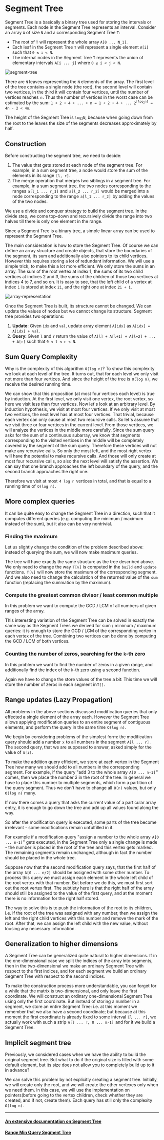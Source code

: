 # Segment Tree
Segment Tree is a basically a binary tree used for storing the intervals or segments. Each node in the Segment Tree represents an interval. Consider an array `A` of size `N` and a corresponding Segment Tree `T`:
* The root of `T` will represent the whole array `A[0 ... N_1]`.
* Each leaf in the Segment Tree `T` will represent a single element `A[i]` such that `0 ≤ i < N`.
* The internal nodes in the Segment Tree `T` represents the union of elementary intervals `A[i ... j]` where `0 ≤ i < j < N`.

![segment-tree](./images/segment-tree.png)

There are `N` leaves representing the `N` elements of the array. The first level of the tree contains a single node (the root), the second level will contain two vertices, in the third it will contain four vertices, until the number of vertices reaches  `n` . Thus the number of vertices in the worst case can be estimated by the sum:
`1 + 2 + 4 + ... + n = 1 + 2 + 4 + ... 2`<sup>`⌈log`<sub>`2`</sub>`n⌉`</sup>` = 4n - 2 < 4n`.

The height of the Segment Tree is `log`<sub>`2`</sub>`N`, because when going down from the root to the leaves the size of the segments decreases approximately by half.


## Construction
Before constructing the segment tree, we need to decide:
1. The value that gets stored at each node of the segment tree. For example, in a sum segment tree, a node would store the sum of the elements in its range  `[l, r]` .
2. The merge operation that merges two siblings in a segment tree. For example, in a sum segment tree, the two nodes corresponding to the ranges  `a[l_1 ... r_1]`  and  `a[l_2 ... r_2]`  would be merged into a node corresponding to the range  `a[l_1 ... r_2]`  by adding the values of the two nodes.

We use a divide and conquer strategy to build the segment tree. In the divide step, we come top-down and recursively divide the range into two halves till there is only one element in the range.

Since a Segment Tree is a binary tree, a simple linear array can be used to represent the Segment Tree.

The main consideration is how to store the Segment Tree. Of course we can define an array structure and create objects, that store the boundaries of the segment, its sum and additionally also pointers to its child vertices. However this requires storing a lot of redundant information. We will use a simple trick, to make this a lot more efficient. We only store the sums in an array. The sum of the root vertex at index 1, the sums of its two child vertices at indices 2 and 3, the sums of the children of those two vertices at indices 4 to 7, and so on. It is easy to see, that the left child of a vertex at index  `i`  is stored at index  `2i` , and the right one at index  `2i + 1`.

![array-representation](./images/array-representation.jpg)

Once the Segment Tree is built, its structure cannot be changed. We can update the values of nodes but we cannot change its structure. Segment tree provides two operations:
1. __Update__: Given `idx` and `val`, update array element `A[idx]` as `A[idx] = A[idx] + val`.
2. __Query__: Given `l` and `r` return the value of `A[l] + A[l+1] + A[l+2] + ... + A[r]` such that `0 ≤ l ≤ r < N`.


## Sum Query Complexity
Why is the complexity of this algorithm  `O(log n)`? To show this complexity we look at each level of the tree. It turns out, that for each level we only visit not more than four vertices. And since the height of the tree is  `O(log n)`, we receive the desired running time.

We can show that this proposition (at most four vertices each level) is true by induction. At the first level, we only visit one vertex, the root vertex, so here we visit less than four vertices. Now let's look at an arbitrary level. By induction hypothesis, we visit at most four vertices. If we only visit at most two vertices, the next level has at most four vertices. That trivial, because each vertex can only cause at most two recursive calls. So let's assume that we visit three or four vertices in the current level. From those vertices, we will analyze the vertices in the middle more carefully. Since the sum query asks for the sum of a continuous subarray, we know that segments corresponding to the visited vertices in the middle will be completely covered by the segment of the sum query. Therefore these vertices will not make any recursive calls. So only the most left, and the most right vertex will have the potential to make recursive calls. And those will only create at most four recursive calls, so also the next level will satisfy the assertion. We can say that one branch approaches the left boundary of the query, and the second branch approaches the right one.

Therefore we visit at most  `4 log n`  vertices in total, and that is equal to a running time of  `O(log n)`.


## More complex queries
It can be quite easy to change the Segment Tree in a direction, such that it computes different queries (e.g. computing the minimum / maximum instead of the sum), but it also can be very nontrivial.

### Finding the maximum
Let us slightly change the condition of the problem described above: instead of querying the sum, we will now make maximum queries.

The tree will have exactly the same structure as the tree described above. We only need to change the way  `T[v]`  is computed in the  `build`  and  `update`  functions.  `T[v]`  will now store the maximum of the corresponding segment. And we also need to change the calculation of the returned value of the  `sum`  function (replacing the summation by the maximum).

### Compute the greatest common divisor / least common multiple
In this problem we want to compute the GCD / LCM of all numbers of given ranges of the array.

This interesting variation of the Segment Tree can be solved in exactly the same way as the Segment Trees we derived for sum / minimum / maximum queries: it is enough to store the GCD / LCM of the corresponding vertex in each vertex of the tree. Combining two vertices can be done by computing the GCD / LCM of both vertices.

### Counting the number of zeros, searching for the  `k`-th zero
In this problem we want to find the number of zeros in a given range, and additionally find the index of the `k`-th zero using a second function.

Again we have to change the store values of the tree a bit: This time we will store the number of zeros in each segment in `T[]` .


## Range updates (Lazy Propagation)
All problems in the above sections discussed modification queries that only effected a single element of the array each. However the Segment Tree allows applying modification queries to an entire segment of contiguous elements, and perform the query in the same time  `O(log n)`.

We begin by considering problems of the simplest form: the modification query should add a number  `x`  to all numbers in the segment  `A[l ... r]` . The second query, that we are supposed to answer, asked simply for the value of  `A[i]` .

To make the addition query efficient, we store at each vertex in the Segment Tree how many we should add to all numbers in the corresponding segment. For example, if the query "add 3 to the whole array  `A[0 ... n-1]` " comes, then we place the number 3 in the root of the tree. In general we have to place this number to multiple segments, which form a partition of the query segment. Thus we don't have to change all  `O(n)`  values, but only  `O(log n)`  many.

If now there comes a query that asks the current value of a particular array entry, it is enough to go down the tree and add up all values found along the way.

So after the modification query is executed, some parts of the tree become irrelevant - some modifications remain unfulfilled in it.

For example if a modification query "assign a number to the whole array  `A[0 ... n-1]` " gets executed, in the Segment Tree only a single change is made - the number is placed in the root of the tree and this vertex gets marked. The remaining segments remain unchanged, although in fact the number should be placed in the whole tree.

Suppose now that the second modification query says, that the first half of the array  `A[0 ... n/2]`  should be assigned with some other number. To process this query we must assign each element in the whole left child of the root vertex with that number. But before we do this, we must first sort out the root vertex first. The subtlety here is that the right half of the array should still be assigned to the value of the first query, and at the moment there is no information for the right half stored.

The way to solve this is to push the information of the root to its children, i.e. if the root of the tree was assigned with any number, then we assign the left and the right child vertices with this number and remove the mark of the root. After that, we can assign the left child with the new value, without loosing any necessary information.


## Generalization to higher dimensions
A Segment Tree can be generalized quite natural to higher dimensions. If in the one-dimensional case we split the indices of the array into segments, then in the two-dimensional we make an ordinary Segment Tree with respect to the first indices, and for each segment we build an ordinary Segment Tree with respect to the second indices.

To make the construction process more understandable, you can forget for a while that the matrix is two-dimensional, and only leave the first coordinate. We will construct an ordinary one-dimensional Segment Tree using only the first coordinate. But instead of storing a number in a segment, we store an entire Segment Tree: i.e. at this moment we remember that we also have a second coordinate; but because at this moment the first coordinate is already fixed to some interval  `[l ... r]` , we actually work with such a strip  `A[l ... r, 0 ... m-1]`  and for it we build a Segment Tree.


## Implicit segment tree
Previously, we considered cases when we have the ability to build the original segment tree. But what to do if the original size is filled with some default element, but its size does not allow you to completely build up to it in advance?

We can solve this problem by not explicitly creating a segment tree. Initially, we will create only the root, and we will create the other vertexes only when we need them. In this case, we will use the implementation on pointers(before going to the vertex children, check whether they are created, and if not, create them). Each query has still only the complexity  `O(log n)`.
 

---

#### [An extensive documentation on Segment Tree](https://cp-algorithms.com/data_structures/segment_tree.html#preserving-the-history-of-its-values-persistent-segment-tree)

#### [Range Min Query Segment Tree](https://www.enjoyalgorithms.com/blog/segment-tree-data-structure-part1)
